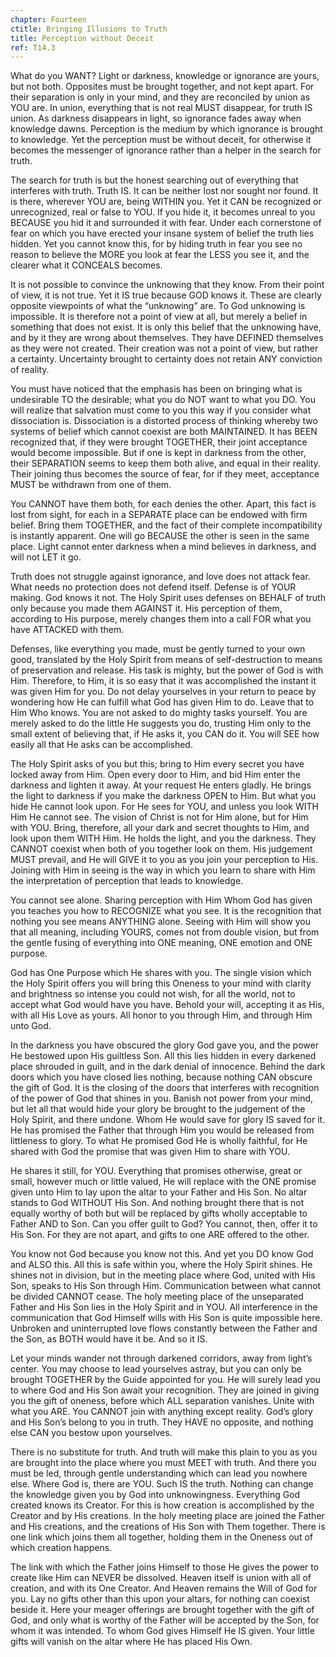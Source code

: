 ```yaml
---
chapter: Fourteen
ctitle: Bringing Illusions to Truth
title: Perception without Deceit
ref: T14.3
---
```


What do you WANT? Light or darkness, knowledge or ignorance are yours,
but not both. Opposites must be brought together, and not kept apart.
For their separation is only in your mind, and they are reconciled by
union as YOU are. In union, everything that is not real MUST disappear,
for truth IS union. As darkness disappears in light, so ignorance fades
away when knowledge dawns. Perception is the medium by which ignorance
is brought to knowledge. Yet the perception must be without deceit, for
otherwise it becomes the messenger of ignorance rather than a helper in
the search for truth.

The search for truth is but the honest searching out of everything that
interferes with truth. Truth IS. It can be neither lost nor sought nor
found. It is there, wherever YOU are, being WITHIN you. Yet it CAN be
recognized or unrecognized, real or false to YOU. If you hide it, it
becomes unreal to you BECAUSE you hid it and surrounded it with fear.
Under each cornerstone of fear on which you have erected your insane
system of belief the truth lies hidden. Yet you cannot know this, for by
hiding truth in fear you see no reason to believe the MORE you look at
fear the LESS you see it, and the clearer what it CONCEALS becomes.

It is not possible to convince the unknowing that they know. From their
point of view, it is not true. Yet it IS true because GOD knows it.
These are clearly opposite viewpoints of what the “unknowing” are. To
God unknowing is impossible. It is therefore not a point of view at all,
but merely a belief in something that does not exist. It is only this
belief that the unknowing have, and by it they are wrong about
themselves. They have DEFINED themselves as they were not created. Their
creation was not a point of view, but rather a certainty. Uncertainty
brought to certainty does not retain ANY conviction of reality.

You must have noticed that the emphasis has been on bringing what is
undesirable TO the desirable; what you do NOT want to what you DO. You
will realize that salvation must come to you this way if you consider
what dissociation is. Dissociation is a distorted process of thinking
whereby two systems of belief which cannot coexist are both MAINTAINED.
It has BEEN recognized that, if they were brought TOGETHER, their joint
acceptance would become impossible. But if one is kept in darkness from
the other, their SEPARATION seems to keep them both alive, and equal in
their reality. Their joining thus becomes the source of fear, for if
they meet, acceptance MUST be withdrawn from one of them.

You CANNOT have them both, for each denies the other. Apart, this fact
is lost from sight, for each in a SEPARATE place can be endowed with
firm belief. Bring them TOGETHER, and the fact of their complete
incompatibility is instantly apparent. One will go BECAUSE the other is
seen in the same place. Light cannot enter darkness when a mind believes
in darkness, and will not LET it go.

Truth does not struggle against ignorance, and love does not attack
fear. What needs no protection does not defend itself. Defense is of
YOUR making. God knows it not. The Holy Spirit uses defenses on BEHALF
of truth only because you made them AGAINST it. His perception of them,
according to His purpose, merely changes them into a call FOR what you
have ATTACKED with them.

Defenses, like everything you made, must be gently turned to your own
good, translated by the Holy Spirit from means of self-destruction to
means of preservation and release. His task is mighty, but the power of
God is with Him. Therefore, to Him, it is so easy that it was
accomplished the instant it was given Him for you. Do not delay
yourselves in your return to peace by wondering how He can fulfill what
God has given Him to do. Leave that to Him Who knows. You are not asked
to do mighty tasks yourself. You are merely asked to do the little He
suggests you do, trusting Him only to the small extent of believing
that, if He asks it, you CAN do it. You will SEE how easily all that He
asks can be accomplished.

The Holy Spirit asks of you but this; bring to Him every secret you have
locked away from Him. Open every door to Him, and bid Him enter the
darkness and lighten it away. At your request He enters gladly. He
brings the light to darkness if you make the darkness OPEN to Him. But
what you hide He cannot look upon. For He sees for YOU, and unless you
look WITH Him He cannot see. The vision of Christ is not for Him alone,
but for Him with YOU. Bring, therefore, all your dark and secret
thoughts to Him, and look upon them WITH Him. He holds the light, and
you the darkness. They CANNOT coexist when both of you together look on
them. His judgement MUST prevail, and He will GIVE it to you as you join
your perception to His. Joining with Him in seeing is the way in which
you learn to share with Him the interpretation of perception that leads
to knowledge.

You cannot see alone. Sharing perception with Him Whom God has given you
teaches you how to RECOGNIZE what you see. It is the recognition that
nothing you see means ANYTHING alone. Seeing with Him will show you that
all meaning, including YOURS, comes not from double vision, but from the
gentle fusing of everything into ONE meaning, ONE emotion and ONE
purpose.

God has One Purpose which He shares with you. The single vision which
the Holy Spirit offers you will bring this Oneness to your mind with
clarity and brightness so intense you could not wish, for all the world,
not to accept what God would have you have. Behold your will, accepting
it as His, with all His Love as yours. All honor to you through Him, and
through Him unto God.

In the darkness you have obscured the glory God gave you, and the power
He bestowed upon His guiltless Son. All this lies hidden in every
darkened place shrouded in guilt, and in the dark denial of innocence.
Behind the dark doors which you have closed lies nothing, because
nothing CAN obscure the gift of God. It is the closing of the doors that
interferes with recognition of the power of God that shines in you.
Banish not power from your mind, but let all that would hide your glory
be brought to the judgement of the Holy Spirit, and there undone. Whom He
would save for glory IS saved for it. He has promised the Father that
through Him you would be released from littleness to glory. To what He
promised God He is wholly faithful, for He shared with God the promise
that was given Him to share with YOU.

He shares it still, for YOU. Everything that promises otherwise, great
or small, however much or little valued, He will replace with the ONE
promise given unto Him to lay upon the altar to your Father and His Son.
No altar stands to God WITHOUT His Son. And nothing brought there that
is not equally worthy of both but will be replaced by gifts wholly
acceptable to Father AND to Son. Can you offer guilt to God? You cannot,
then, offer it to His Son. For they are not apart, and gifts to one ARE
offered to the other.

You know not God because you know not this. And yet you DO know God and
ALSO this. All this is safe within you, where the Holy Spirit shines. He
shines not in division, but in the meeting place where God, united with
His Son, speaks to His Son through Him. Communication between what
cannot be divided CANNOT cease. The holy meeting place of the
unseparated Father and His Son lies in the Holy Spirit and in YOU. All
interference in the communication that God Himself wills with His Son is
quite impossible here. Unbroken and uninterrupted love flows constantly
between the Father and the Son, as BOTH would have it be. And so it IS.

Let your minds wander not through darkened corridors, away from light’s
center. You may choose to lead yourselves astray, but you can only be
brought TOGETHER by the Guide appointed for you. He will surely lead you
to where God and His Son await your recognition. They are joined in
giving you the gift of oneness, before which ALL separation vanishes.
Unite with what you ARE. You CANNOT join with anything except reality.
God’s glory and His Son’s belong to you in truth. They HAVE no opposite,
and nothing else CAN you bestow upon yourselves.

There is no substitute for truth. And truth will make this plain to you
as you are brought into the place where you must MEET with truth. And
there you must be led, through gentle understanding which can lead you
nowhere else. Where God is, there are YOU. Such IS the truth. Nothing
can change the knowledge given you by God into unknowingness. Everything
God created knows its Creator. For this is how creation is accomplished
by the Creator and by His creations. In the holy meeting place are
joined the Father and His creations, and the creations of His Son with
Them together. There is one link which joins them all together, holding
them in the Oneness out of which creation happens.

The link with which the Father joins Himself to those He gives the power
to create like Him can NEVER be dissolved. Heaven itself is union with
all of creation, and with its One Creator. And Heaven remains the Will
of God for you. Lay no gifts other than this upon your altars, for
nothing can coexist beside it. Here your meager offerings are brought
together with the gift of God, and only what is worthy of the Father
will be accepted by the Son, for whom it was intended. To whom God gives
Himself He IS given. Your little gifts will vanish on the altar where He
has placed His Own.

